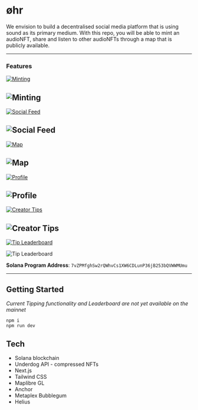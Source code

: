 # øhr

We envision to build a decentralised social media platform that is using sound as its primary medium.
With this repo, you will be able to mint an audioNFT, share and listen to other audioNFTs through a map that is publicly available.
___
### Features

[![Minting](https://img.shields.io/badge/-Audio_cNFT_Minting-000000?style=for-the-badge)](https://ohr-app.xyz/)

![Minting](https://github.com/noamrubin22/ohr_xyz/blob/29894cd9490fc933b6fe985e9a50cd199b68c2cb/public/landing-screenshot.png)
---
[![Social Feed](https://img.shields.io/badge/-Social_Feed-000000?style=for-the-badge)](https://ohr-app.xyz/feed)

![Social Feed](/public/readme/socialFeed.png)
---
[![Map](https://img.shields.io/badge/-Map_View-000000?style=for-the-badge)](https://ohr-app.xyz/map)

![Map](/public/readme/mapView.png)
---
[![Profile](https://img.shields.io/badge/-Profile_View-000000?style=for-the-badge)](https://ohr-app.xyz/profile)

![Profile](/public/readme/profileView.png)
---
[![Creator Tips](https://img.shields.io/badge/-Creator_Tips-000000?style=for-the-badge)](https://ohr-app.xyz/)

![Creator Tips](/public/readme/creatorTips.png)
---
[![Tip Leaderboard](https://img.shields.io/badge/-Tip_Leaderboard-000000?style=for-the-badge)](https://ohr-app.xyz/tipboard?owner=CHKutvbgGJeWqxbcmx5Mg7MJ6m9ykGjiyHKuYQbp2qMM)

![Tip Leaderboard](/public/readme/tipBoard.png)

**Solana Program Address**: `7vZPMfghSw2rQWhvCs1XW6CDLunP36jB253bQVWWMUmu`

---

## Getting Started

*Current Tipping functionality and Leaderboard are not yet available on the mainnet*

```
npm i
npm run dev
```

## Tech

- Solana blockchain
- Underdog API - compressed NFTs
- Next.js
- Tailwind CSS
- Maplibre GL
- Anchor
- Metaplex Bubblegum
- Helius